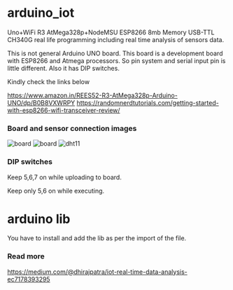 # arduino_iot

Uno+WiFi R3 AtMega328p+NodeMSU ESP8266 8mb Memory USB-TTL CH340G real life programming including real time analysis of sensors data.

This is not general Arduino UNO board. This board is a development board with ESP8266 and Atmega processors. So pin system and serial input pin is little different. Also it has DIP switches.

Kindly check the links below

https://www.amazon.in/REES52-R3-AtMega328p-Arduino-UNO/dp/B0B8VXWRPY
https://randomnerdtutorials.com/getting-started-with-esp8266-wifi-transceiver-review/


### Board and sensor connection images

![board](img1.jpg)
![board](img2.jpg)
![dht11](img3.jpg)


### DIP switches

Keep 5,6,7 on while uploading to board.

Keep only 5,6 on while executing.

# arduino lib

You have to install and add the lib as per the import of the file.


### Read more

https://medium.com/@dhirajpatra/iot-real-time-data-analysis-ec7178393295



